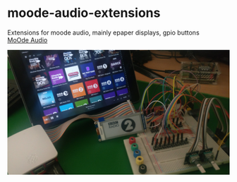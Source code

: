# moode-audio-extensions
Extensions for moode audio, mainly epaper displays, gpio buttons  
[MoOde Audio](https://moodeaudio.org/) 

![My Setup](/README-assets/moode-pi.jpg)
